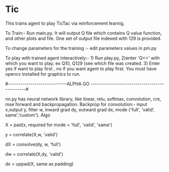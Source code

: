 # Tic
This trains agent  to play TicTac via reinforcement learnig. 

To Train:-  Run main.py.  It will output Q<index> file which contains Q value function, and other plots and file. One set of output file indexed with 129 is provided.

To change parameters for the training :- edit parameters values in pm.py

To play with trained agent interactively:- 1) Run play.py, 2)enter 'Q<>' with which you want to play. ex Q10, Q129 (see
     which file was created.   3) Enter yes if want to play first , no if you want agent to play first.
     You must have opencv installed for graphics to run.



#-----------------------------ALPHA GO ----------------------------------------------#

nn.py has neural network library, like linear, relu, softmax, convolution, cre, mse forward and backpropagation.
Backprop for convolution:-  input x,output y, filter w, inward grad dy, outward grad dx, mode {'full', 'valid', same','custom'}.
Algo

X = pad(x, required for mode = 'full', 'valid', 'same')

y = correlate(X,w, 'valid')

dX = convolve(dy, w, 'full')

dw = correlate(X,dy, 'valid')

dx = uppad(X, same as padding)
